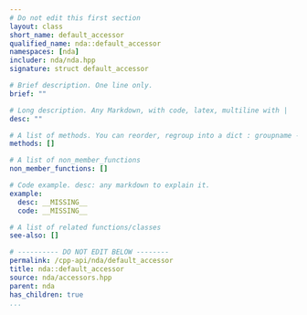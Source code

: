 ```yaml
---
# Do not edit this first section
layout: class
short_name: default_accessor
qualified_name: nda::default_accessor
namespaces: [nda]
includer: nda/nda.hpp
signature: struct default_accessor

# Brief description. One line only.
brief: ""

# Long description. Any Markdown, with code, latex, multiline with |
desc: ""

# A list of methods. You can reorder, regroup into a dict : groupname -> list
methods: []

# A list of non_member_functions
non_member_functions: []

# Code example. desc: any markdown to explain it.
example:
  desc: __MISSING__
  code: __MISSING__

# A list of related functions/classes
see-also: []

# ---------- DO NOT EDIT BELOW --------
permalink: /cpp-api/nda/default_accessor
title: nda::default_accessor
source: nda/accessors.hpp
parent: nda
has_children: true
...
```


